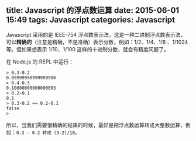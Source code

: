 title: Javascript 的浮点数运算
date: 2015-06-01 15:49
tags:  Javascript
categories: Javascript
---

Javascript 采用的是 IEEE-754 浮点数表示法，这是一种二进制浮点数表示法，可以**精确的**（注意是精确，不是准确）表示分数，例如：1/2、1/4、1/8 、1/1024 等。但如果想表示 1/10、1/100 这样的十进制分数，就会有精度问题了。

在 Node.js 的 REPL 中运行：

    > 0.3-0.2
    0.09999999999999998
    > 0.4-0.3
    0.10000000000000003
    > 0.2-0.1
    0.1
    > 0.3-0.2 == 0.2-0.1
    false
    >

所以，当我们需要很精确的结果的时候，最好是把浮点数运算转成大整数运算，例如：`0.3 - 0.2 转成 (3-2)/10`。
